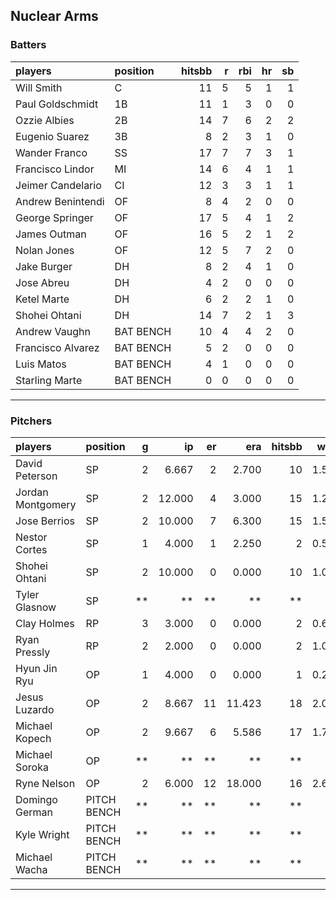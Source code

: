 ## Nuclear Arms

### Batters

 
|players           |position  | hitsbb|  r| rbi| hr| sb| 
|:-----------------|:---------|------:|--:|---:|--:|--:| 
|Will Smith        |C         |     11|  5|   5|  1|  1| 
|Paul Goldschmidt  |1B        |     11|  1|   3|  0|  0| 
|Ozzie Albies      |2B        |     14|  7|   6|  2|  2| 
|Eugenio Suarez    |3B        |      8|  2|   3|  1|  0| 
|Wander Franco     |SS        |     17|  7|   7|  3|  1| 
|Francisco Lindor  |MI        |     14|  6|   4|  1|  1| 
|Jeimer Candelario |CI        |     12|  3|   3|  1|  1| 
|Andrew Benintendi |OF        |      8|  4|   2|  0|  0| 
|George Springer   |OF        |     17|  5|   4|  1|  2| 
|James Outman      |OF        |     16|  5|   2|  1|  2| 
|Nolan Jones       |OF        |     12|  5|   7|  2|  0| 
|Jake Burger       |DH        |      8|  2|   4|  1|  0| 
|Jose Abreu        |DH        |      4|  2|   0|  0|  0| 
|Ketel Marte       |DH        |      6|  2|   2|  1|  0| 
|Shohei Ohtani     |DH        |     14|  7|   2|  1|  3| 
|Andrew Vaughn     |BAT BENCH |     10|  4|   4|  2|  0| 
|Francisco Alvarez |BAT BENCH |      5|  2|   0|  0|  0| 
|Luis Matos        |BAT BENCH |      4|  1|   0|  0|  0| 
|Starling Marte    |BAT BENCH |      0|  0|   0|  0|  0| 


* * *

### Pitchers

 
|players           |position    |  g|     ip| er|    era| hitsbb|  whip| so|  w| sv| 
|:-----------------|:-----------|--:|------:|--:|------:|------:|-----:|--:|--:|--:| 
|David Peterson    |SP          |  2|  6.667|  2|  2.700|     10| 1.500|  6|  0|  0| 
|Jordan Montgomery |SP          |  2| 12.000|  4|  3.000|     15| 1.250| 11|  1|  0| 
|Jose Berrios      |SP          |  2| 10.000|  7|  6.300|     15| 1.500|  9|  1|  0| 
|Nestor Cortes     |SP          |  1|  4.000|  1|  2.250|      2| 0.500|  8|  0|  0| 
|Shohei Ohtani     |SP          |  2| 10.000|  0|  0.000|     10| 1.000|  9|  1|  0| 
|Tyler Glasnow     |SP          | **|     **| **|     **|     **|    **| **| **| **| 
|Clay Holmes       |RP          |  3|  3.000|  0|  0.000|      2| 0.667|  2|  0|  2| 
|Ryan Pressly      |RP          |  2|  2.000|  0|  0.000|      2| 1.000|  1|  0|  1| 
|Hyun Jin Ryu      |OP          |  1|  4.000|  0|  0.000|      1| 0.250|  2|  0|  0| 
|Jesus Luzardo     |OP          |  2|  8.667| 11| 11.423|     18| 2.077| 10|  0|  0| 
|Michael Kopech    |OP          |  2|  9.667|  6|  5.586|     17| 1.759|  7|  1|  0| 
|Michael Soroka    |OP          | **|     **| **|     **|     **|    **| **| **| **| 
|Ryne Nelson       |OP          |  2|  6.000| 12| 18.000|     16| 2.667|  7|  0|  0| 
|Domingo German    |PITCH BENCH | **|     **| **|     **|     **|    **| **| **| **| 
|Kyle Wright       |PITCH BENCH | **|     **| **|     **|     **|    **| **| **| **| 
|Michael Wacha     |PITCH BENCH | **|     **| **|     **|     **|    **| **| **| **| 


* * *


